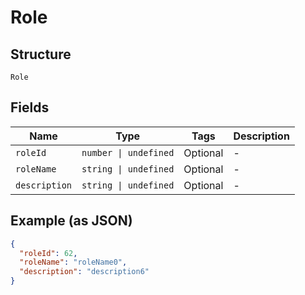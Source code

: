 
# Role

## Structure

`Role`

## Fields

| Name | Type | Tags | Description |
|  --- | --- | --- | --- |
| `roleId` | `number \| undefined` | Optional | - |
| `roleName` | `string \| undefined` | Optional | - |
| `description` | `string \| undefined` | Optional | - |

## Example (as JSON)

```json
{
  "roleId": 62,
  "roleName": "roleName0",
  "description": "description6"
}
```

